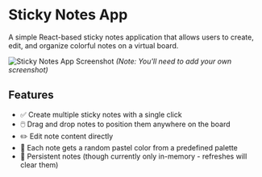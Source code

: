 # Sticky Notes App

A simple React-based sticky notes application that allows users to create, edit, and organize colorful notes on a virtual board.

![Sticky Notes App Screenshot](./public/screenshot.png) *(Note: You'll need to add your own screenshot)*

## Features

- ✅ Create multiple sticky notes with a single click
- 🖱️ Drag and drop notes to position them anywhere on the board
- ✏️ Edit note content directly
- 🎨 Each note gets a random pastel color from a predefined palette
- 💾 Persistent notes (though currently only in-memory - refreshes will clear them)

